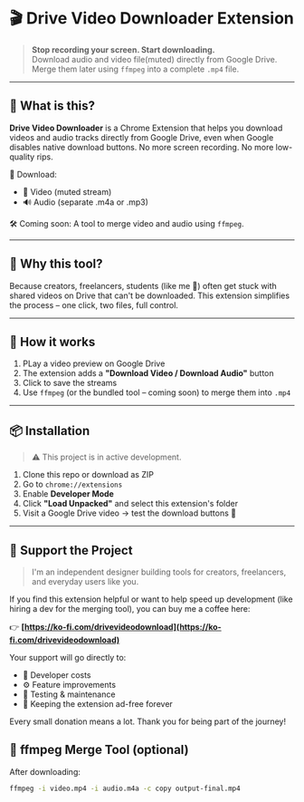 # 🎬 Drive Video Downloader Extension

> **Stop recording your screen. Start downloading.**  
> Download audio and video file(muted) directly from Google Drive.  
> Merge them later using `ffmpeg` into a complete `.mp4` file.

---

## 🚀 What is this?

**Drive Video Downloader** is a Chrome Extension that helps you download videos and audio tracks directly from Google Drive, even when Google disables native download buttons. No more screen recording. No more low-quality rips.

🔹 Download:
- 📼 Video (muted stream)
- 🔊 Audio (separate .m4a or .mp3)

🛠️ Coming soon: A tool to merge video and audio using `ffmpeg`.

---

## 🧰 Why this tool?

Because creators, freelancers, students (like me 👋) often get stuck with shared videos on Drive that can't be downloaded. This extension simplifies the process – one click, two files, full control.

---

## 🔧 How it works

1. PLay a video preview on Google Drive
2. The extension adds a **"Download Video / Download Audio"** button
3. Click to save the streams
4. Use `ffmpeg` (or the bundled tool – coming soon) to merge them into `.mp4`

---

## 📦 Installation

> ⚠️ This project is in active development.

1. Clone this repo or download as ZIP  
2. Go to `chrome://extensions`  
3. Enable **Developer Mode**  
4. Click **"Load Unpacked"** and select this extension's folder  
5. Visit a Google Drive video → test the download buttons 🎉

---
## 💖 Support the Project

> I'm an independent designer building tools for creators, freelancers, and everyday users like you.

If you find this extension helpful or want to help speed up development (like hiring a dev for the merging tool), you can buy me a coffee here:

👉 **[https://ko-fi.com/drivevideodownload](https://ko-fi.com/drivevideodownload)**

Your support will go directly to:
- 🧠 Developer costs
- ⚙️ Feature improvements
- 🧪 Testing & maintenance
- 💙 Keeping the extension ad-free forever

Every small donation means a lot. Thank you for being part of the journey!

## 🧪 ffmpeg Merge Tool (optional)

After downloading:
```bash
ffmpeg -i video.mp4 -i audio.m4a -c copy output-final.mp4
